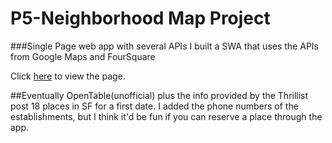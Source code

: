# P5-Neighborhood Map Project
###Single Page web app with several APIs
I built a SWA that uses the APIs from Google Maps and FourSquare

Click [here](timjkstrickland.github.io/Great-First-Dates) to view the page.


##Eventually
OpenTable(unofficial) plus the info provided by the Thrillist post 18 places in SF for a first date. I added the phone numbers of the establishments, but I think it'd be fun if you can reserve a place through the app.
